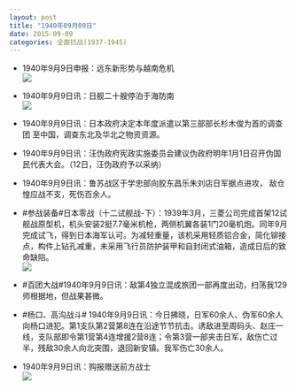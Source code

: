 ```yaml
---
layout: post
title: "1940年09月09日"
date: 2015-09-09
categories: 全面抗战(1937-1945)
---
```


<meta name="referrer" content="no-referrer" />

- 1940年9月9日申报：远东新形势与越南危机 <br/><img src="https://ww2.sinaimg.cn/large/aca367d8jw1evwile98w6j20u81401kx.jpg" />

- 1940年9月9日讯：日舰二十艘停泊于海防南 <br/><img src="https://ww1.sinaimg.cn/large/aca367d8jw1evwgvb7cbgj209g0khdil.jpg" />

- 1940年9月9日讯：日本政府决定本年度派遣以第三部部长杉木俊为首的调查团 至中国，调查东北及华北之物资资源。 

- 1940年9月9日讯：汪伪政府宪政实施委员会建议伪政府明年1月1日召开伪国 民代表大会。（12日，汪伪政府予以采纳） 

- 1940年9月9日讯：鲁苏战区于学忠部向胶东昌乐朱刘店日军据点进攻， 敌仓惶应战不支，死伤百余人。 

- #参战装备#日本零战（十二试舰战-下）：1939年3月，三菱公司完成首架12试舰战原型机，机头安装2挺7.7毫米机枪，两侧机翼各装1门20毫机炮。同年9月完成试飞，得到日本海军认可。为减轻重量，该机采用轻质铝合金，简化铆接点，构件上钻孔减重，未采用飞行员防护装甲和自封闭式油箱，造成日后的致命缺陷。 <br/><img src="https://ww1.sinaimg.cn/large/aca367d8jw1evvyxmnuhtj20bx0cwdi0.jpg" />

- #百团大战#1940年9月9日讯：敌第4独立混成旅团一部再度出动，扫荡我129师根据地，但战果甚微。 

- #杨口、高沟战斗# 1940年9月9日讯：今日拂晓，日军60余人、伪军60余人向杨口进犯。第1支队第2营第8连在沿途节节抗击。诱敌进至周码头、赵庄一线，支队部即令第1营第4连增援2营8连；令第3营一部夹击日军，敌伤亡过半，残敌30余人向北突围，退回新安镇。我军伤亡30余人。 

- 1940年9月9日讯：购报赠送前方战士 <br/><img src="https://ww4.sinaimg.cn/large/aca367d8jw1evvuc04mbkj211q0he45c.jpg" />

